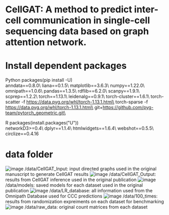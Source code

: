 # CellGAT: A method to predict inter-cell communication in single-cell sequencing data based on graph attention network.

# Install dependent packages
Python packages(pip install -U)                                
    anndata==0.8.0\ liana==0.1.5\ matplotlib==3.6.3\  numpy==1.22.0\ 
    omnipath==1.0.6\  pandas==1.3.5\   rdflib==6.2.0\  scanpy==1.9.1\ 
    scprep==1.2.2\  torch==1.13.1\ leidenalg==0.9.1\  torch-cluster==1.6.1\ 
    torch-scatter -f https://data.pyg.org/whl/torch-1.13.1.html\
    torch-sparse -f https://data.pyg.org/whl/torch-1.13.1.html\
    git+https://github.com/pyg-team/pytorch_geometric.git\

R packages(install.packages("U"))\
    networkD3>=0.4\ dplyr==1.1.4\ htmlwidgets==1.6.4\ webshot==0.5.5\ circlize==0.4.16

# data folder
![image](https://github.com/wuzhenao/CellGAT/assets/114455899/5d864bed-3a4d-4ccf-a6e6-755ec5cf449c)  /data/CellGAT_Input: input directed graphs used in the original manuscript to generate CellGAT results
![image](https://github.com/wuzhenao/CellGAT/assets/114455899/e1ae4a00-bed2-41a7-91b4-60cdfda09341)  /data/CellGAT_Output: results from CellGAT inference used in the original publication
![image](https://github.com/wuzhenao/CellGAT/assets/114455899/84c9a1aa-f821-4822-9dda-aa3143d7bada)  /data/models: saved models for each dataset used in the original publication
![image](https://github.com/wuzhenao/CellGAT/assets/114455899/9729c182-e588-4b60-a210-fd5d0a8e9775)  /data/LR_database: all information used from the Omnipath Database used for CCC predictions
![image](https://github.com/wuzhenao/CellGAT/assets/114455899/aa485205-74dc-48ba-b63d-444eb121ef41)  /data/100_times: results from randomization expreiments on each dataset for benchmarking
![image](https://github.com/wuzhenao/CellGAT/assets/114455899/aa485205-74dc-48ba-b63d-444eb121ef41)  /data/raw_data: original count matrices from each dataset






    
